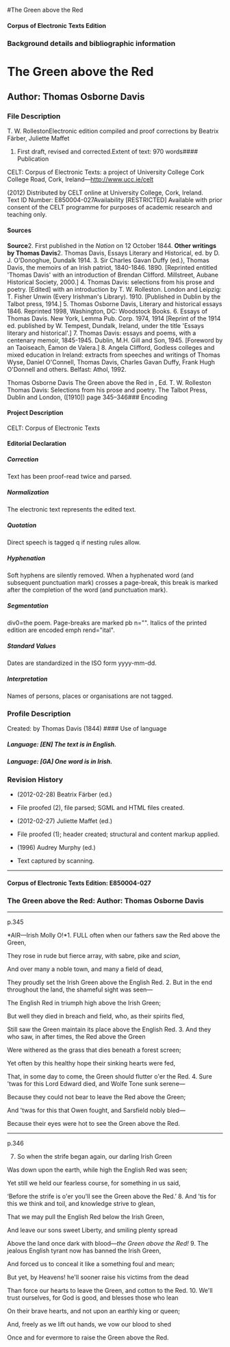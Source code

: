 

#The Green above the Red


<!-- // 
 function footNote(link) {
 openpopup = window.open(link,"openpopup","width=512,height=128,left=256,top=256,resizable=no,scrollbars=1,menubar=1,statusbar=0,toolbar=0");
}
// -->



#### Corpus of Electronic Texts Edition


### Background details and bibliographic information


The Green above the Red
=======================


Author: Thomas Osborne Davis
----------------------------


### File Description

T. W. RollestonElectronic edition compiled and proof corrections by Beatrix Färber, Juliette Maffet

 1. First draft, revised and corrected.Extent of text: 970 words#### Publication


CELT: Corpus of Electronic Texts: a project of University College Cork  
College Road, Cork, Ireland—http://www.ucc.ie/celt

 (2012) Distributed by CELT online at University College, Cork, Ireland.  
Text ID Number: E850004-027Availability [RESTRICTED] 
Available with prior consent of the CELT programme for purposes of academic research and teaching only.


#### Sources


**Source**2. First published in the *Nation* on 12 October 1844.
**Other writings by Thomas Davis**2. Thomas Davis, Essays Literary and Historical, ed. by D. J. O'Donoghue, Dundalk 1914.
3. Sir Charles Gavan Duffy (ed.), Thomas Davis, the memoirs of an Irish patriot, 1840-1846. 1890. [Reprinted entitled 'Thomas Davis' with an introduction of Brendan Clifford. Millstreet, Aubane Historical Society, 2000.]
4. Thomas Davis: selections from his prose and poetry. [Edited] with an introduction by T. W. Rolleston. London and Leipzig: T. Fisher Unwin (Every Irishman's Library). 1910. [Published in Dublin by the Talbot press, 1914.]
5. Thomas Osborne Davis, Literary and historical essays 1846. Reprinted 1998, Washington, DC: Woodstock Books.
6. Essays of Thomas Davis. New York, Lemma Pub. Corp. 1974, 1914 [Reprint of the 1914 ed. published by W. Tempest, Dundalk, Ireland, under the title 'Essays literary and historical'.]
7. Thomas Davis: essays and poems, with a centenary memoir, 1845-1945. Dublin, M.H. Gill and Son, 1945. [Foreword by an Taoiseach, Éamon de Valera.]
8. Angela Clifford, Godless colleges and mixed education in Ireland: extracts from speeches and writings of Thomas Wyse, Daniel O'Connell, Thomas Davis, Charles Gavan Duffy, Frank Hugh O'Donnell and others. Belfast: Athol, 1992.

Thomas Osborne Davis The Green above the Red in , Ed. T. W. Rolleston Thomas Davis: Selections from his prose and poetry. The Talbot Press, Dublin and London, ([1910]) page 345–346### Encoding


#### Project Description


CELT: Corpus of Electronic Texts


#### Editorial Declaration


##### Correction


Text has been proof-read twice and parsed.


##### Normalization


The electronic text represents the edited text.


##### Quotation


Direct speech is tagged q if nesting rules allow.


##### Hyphenation


Soft hyphens are silently removed. When a hyphenated word (and subsequent punctuation mark) crosses a page-break, this break is marked after the completion of the word (and punctuation mark).


##### Segmentation


div0=the poem. Page-breaks are marked pb n="". Italics of the printed edition are encoded emph rend="ital".


##### Standard Values


Dates are standardized in the ISO form yyyy-mm-dd.


##### Interpretation


Names of persons, places or organisations are not tagged.


### Profile Description


Created: by Thomas Davis
 (1844) #### Use of language


##### Language: [EN] The text is in English.


##### Language: [GA] One word is in Irish.


### Revision History


* (2012-02-28) Beatrix Färber (ed.)

* File proofed (2), file parsed; SGML and HTML files created.
* (2012-02-27) Juliette Maffet (ed.)

* File proofed (1); header created; structural and content markup applied.
* (1996) Audrey Murphy (ed.)

* Text captured by scanning.




---


#### Corpus of Electronic Texts Edition: E850004-027


### The Green above the Red: Author: Thomas Osborne Davis




---

p.345


*AIR—Irish Molly O!*1. FULL often when our fathers saw the Red above the Green,
  
They rose in rude but fierce array, with sabre, pike and *scian*,
  
And over many a noble town, and many a field of dead,
  
They proudly set the Irish Green above the English Red.
2. But in the end throughout the land, the shameful sight was seen—
  
The English Red in triumph high above the Irish Green;
  
But well they died in breach and field, who, as their spirits fled,
  
Still saw the Green maintain its place above the English Red.
3. And they who saw, in after times, the Red above the Green
  
Were withered as the grass that dies beneath a forest screen;
  
Yet often by this healthy hope their sinking hearts were fed,
  
That, in some day to come, the Green should flutter o'er the Red.
4. Sure 'twas for this Lord Edward died, and Wolfe Tone sunk serene—
  
Because they could not bear to leave the Red above the Green;
  
And 'twas for this that Owen fought, and Sarsfield nobly bled—
  
Because their eyes were hot to see the Green above the Red.


---

p.346

7. So when the strife began again, our darling Irish Green
  
Was down upon the earth, while high the English Red was seen;
  
Yet still we held our fearless course, for something in us said,
  
‘Before the strife is o'er you'll see the Green above the Red.’
8. And 'tis for this we think and toil, and knowledge strive to glean,
  
That we may pull the English Red below the Irish Green,
  
And leave our sons sweet Liberty, and smiling plenty spread
  
Above the land once dark with blood—*the Green above the Red!*
9. The jealous English tyrant now has banned the Irish Green,
  
And forced us to conceal it like a something foul and mean;
  
But yet, by Heavens! he'll sooner raise his victims from the dead
  
Than force our hearts to leave the Green, and cotton to the Red.
10. We'll trust ourselves, for God is good, and blesses those who lean
  
On their brave hearts, and not upon an earthly king or queen;
  
And, freely as we lift out hands, we vow our blood to shed
  
Once and for evermore to raise the Green above the Red.








